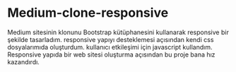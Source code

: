 # Medium-clone-responsive

Medium sitesinin klonunu Bootstrap kütüphanesini kullanarak responsive bir şekilde tasarladım. 
responsive yapıyı desteklemesi açısından kendi css dosyalarımıda oluşturdum.
kullanıcı etkileşimi için javascript kullandım.
Responsive yapıda bir web sitesi oluşturma açısından bu proje bana hız kazandırdı.

